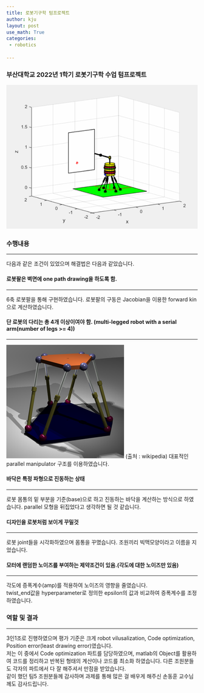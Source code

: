 ```yaml
---
title: 로봇기구학 텀프로젝트
author: kju
layout: post
use_math: True
categories: 
 - robotics

---
```


### 부산대학교 2022년 1학기 로봇기구학 수업 텀프로젝트

![drawing-robot](/images/robot_drawing.gif)

### 수행내용
<hr>

다음과 같은 조건이 있었으며 해결법은 다음과 같았습니다.


#### 로봇팔은 벽면에 one path drawing을 하도록 함.
<hr>
6축 로봇팔을 통해 구현하였습니다. 로봇팔의 구동은 Jacobian을 이용한 forward kin으로 계산하였습니다.
<br>

#### 단 로봇의 다리는 총 4개 이상이여야 함. (multi-legged robot with a serial arm(number of legs >= 4))
<hr>

![parallel](/post_images/로봇기구학텀프/parallel.png)
(출처 : wikipedia)
대표적인 parallel manipulator 구조를 이용하였습니다.

#### 바닥은 특정 파형으로 진동하는 상태
<hr>
로봇 몸통의 밑 부분을 기준(base)으로 하고 진동하는 바닥을 계산하는 방식으로 하였습니다. parallel 모형을 뒤집었다고 생각하면 될 것 같습니다.

#### 디자인을 로봇처럼 보이게 꾸밀것
<hr>

로봇 joint들을 시각화하였으며 몸통을 꾸몄습니다. 조원끼리 빅맥모양이라고 이름을 지었습니다.


#### 모터에 랜덤한 노이즈를 부여하는 제약조건이 있음.(각도에 대한 노이즈만 있음)
<hr>

각도에 증폭계수(amp)를 적용하여 노이즈의 영향을 줄였습니다.    
twist_end값을 hyperparameter로 정의한 epsilon의 값과 비교하여 증폭계수를 조정하였습니다.

### 역할 및 결과
<hr>

3인1조로 진행하였으며 평가 기준은 크게 robot vilusalization, Code optimization, Position error(least drawing error)였습니다.   
저는 이 중에서 Code optimization 파트를 담당하였으며, matlab의 Object를 활용하여 코드를 정리하고 반복된 형태의 계산이나 코드를 최소화 하였습니다. 다른 조원분들도 각자의 파트에서 다 잘 해주셔서 만점을 받았습니다.     
같이 했던 팀5 조원분들께 감사하며 과제를 통해 많은 걸 배우게 해주신 손동훈 교수님께도 감사드립니다.

